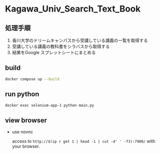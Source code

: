 # Kagawa_Univ_Search_Text_Book

## 処理手順

1. 香川大学のドリームキャンパスから受講している講義の一覧を取得する
1. 受講している講義の教科書をシラバスから取得する
1. 結果をGoogle スプレットシートにまとめる

## build

```sh
docker compose up --build
```

## run python

```sh
docker exec selenium-app-1 python main.py
```

## view browser

- use novnc

    access to `http://$(ip r get 1 | head -1 | cut -d' ' -f3):7900/` with your browser.
